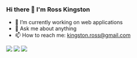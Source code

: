 ### Hi there 👋 I'm Ross Kingston

<!--
**Kingstr3/Kingstr3** is a ✨ _special_ ✨ repository because its `README.md` (this file) appears on your GitHub profile.
- 👯 I’m looking to collaborate on ...
- 🤔 I’m looking for help with ...
- 😄 Pronouns: ...
- ⚡ Fun fact: ...
- 🌱 I’m currently learning React
<img src="https://img.shields.io/badge/Python-3776AB?style=for-the-badge&logo=python&logoColor=white"/>
-->

- 🔭 I’m currently working on web applications
- 💬 Ask me about anything
- 📫 How to reach me: kingston.ross@gmail.com 

<img src="https://img.shields.io/badge/LinkedIn-0077B5?style=for-the-badge&logo=linkedin&logoColor=white"/>

<img src="https://github-readme-stats.vercel.app/api?username=Kingstr3&show_icons=true"/>

<img src="https://github-readme-stats.vercel.app/api/top-langs?username=Kingstr3"/>





